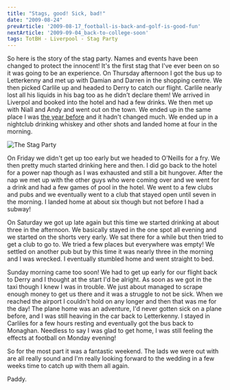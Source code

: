 ```yaml
---
title: "Stags, good! Sick, bad!"
date: "2009-08-24"
prevArticle: '2009-08-17_football-is-back-and-golf-is-good-fun'
nextArticle: '2009-09-04_back-to-college-soon'
tags: TotBH - Liverpool - Stag Party
---
```

So here is the story of the stag party. Names and events have been changed to protect the innocent! It's the first stag that I've ever been on so it was going to be an experience. On Thursday afternoon I got the bus up to Letterkenny and met up with Damian and Darren in the shopping centre. We then picked Carlile up and headed to Derry to catch our flight. Carlile nearly lost all his liquids in his bag too as he didn't declare them! We arrived in Liverpol and booked into the hotel and had a few drinks. We then met up with Niall and Andy and went out on the town. We ended up in the same place I was [the year before](http://paddy1138.blogspot.com/2008/06/monaghan-17062008.html) and it hadn't changed much. We ended up in a nightclub drinking whiskey and other shots and landed home at four in the morning.

![The Stag Party](/images/P8210124.JPG "The Stag Party")

On Friday we didn't get up too early but we headed to O'Neills for a fry. We then pretty much started drinking here and then. I did go back to the hotel for a power nap though as I was exhausted and still a bit hungover. After the nap we met up with the other guys who were coming over and we went for a drink and had a few games of pool in the hotel. We went to a few clubs and pubs and we eventually went to a club that stayed open until seven in the morning. I landed home at about six though but not before I had a subway!

On Saturday we got up late again but this time we started drinking at about three in the afternoon. We basically stayed in the one spot all evening and we started on the shorts very early. We sat there for a while but then tried to get a club to go to. We tried a few places but everywhere was empty! We settled on another pub but by this time it was nearly three in the morning and I was wrecked. I eventually stumbled home and went straight to bed.

Sunday morning came too soon! We had to get up early for our flight back to Derry and I thought at the start I'd be alright. As soon as we got in the taxi though I knew I was in trouble. We just about managed to scrape enough money to get us there and it was a struggle to not be sick. When we reached the airport I couldn't hold on any longer and then that was me for the day! The plane home was an adventure, I'd never gotten sick on a plane before, and I was still heaving in the car back to Letterkenny. I stayed in Carliles for a few hours resting and eventually got the bus back to Monaghan. Needless to say I was glad to get home, I was still feeling the effects at football on Monday evening!

So for the most part it was a fantastic weekend. The lads we were out with are all really sound and I'm really looking forward to the wedding in a few weeks time to catch up with them all again.

Paddy.